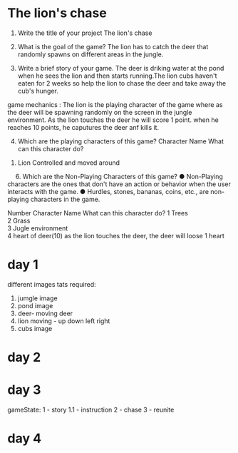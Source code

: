 # The lion's chase
1.	Write the title of your project
The lion's chase

2.	What is the goal of the game? 
The lion has to catch the deer that randomly spawns on different areas in the jungle.

3.	Write a brief story of your game.
The deer is driking water at the pond when he sees the lion and then starts running.The lion cubs haven't eaten for 2 weeks so help the lion to chase the deer and take away the cub's hunger. 


game mechanics : The lion is the playing character of the game where as the deer will be spawning randomly on the screen in the jungle environment. As the lion touches the deer he will score 1 point. when he reaches  10 points, he caputures the deer anf kills it.

4.	Which are the playing characters of this game? 
	Character Name	What can this character do?
1)	Lion	         Controlled and moved around

		
 
6.	Which are the Non-Playing Characters of this game?
●	Non-Playing characters are the ones that don't have an action or behavior when the user interacts with the game.
●	Hurdles, stones, bananas, coins, etc., are non-playing characters in the game.   

Number	Character Name	What can this character do?
1	Trees	
2	Grass	
3	Jugle environment	
4   heart of deer(10) as the lion touches the deer, the deer will loose 1 heart







# day 1
different images tats required:
 1) jumgle image
 2) pond image
 4) deer- moving deer
 5) lion moving - up down left right
 6) cubs image



# day 2




# day 3
gameState:
1 - story
1.1 - instruction
2 - chase
3 - reunite


# day 4

